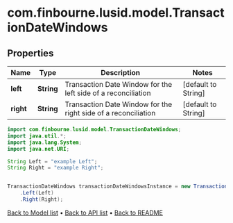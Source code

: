 # com.finbourne.lusid.model.TransactionDateWindows

## Properties

Name | Type | Description | Notes
------------ | ------------- | ------------- | -------------
**left** | **String** | Transaction Date Window for the left side of a reconciliation | [default to String]
**right** | **String** | Transaction Date Window for the right side of a reconciliation | [default to String]

```java
import com.finbourne.lusid.model.TransactionDateWindows;
import java.util.*;
import java.lang.System;
import java.net.URI;

String Left = "example Left";
String Right = "example Right";


TransactionDateWindows transactionDateWindowsInstance = new TransactionDateWindows()
    .Left(Left)
    .Right(Right);
```


[Back to Model list](../README.md#documentation-for-models) &#8226; [Back to API list](../README.md#documentation-for-api-endpoints) &#8226; [Back to README](../README.md)
